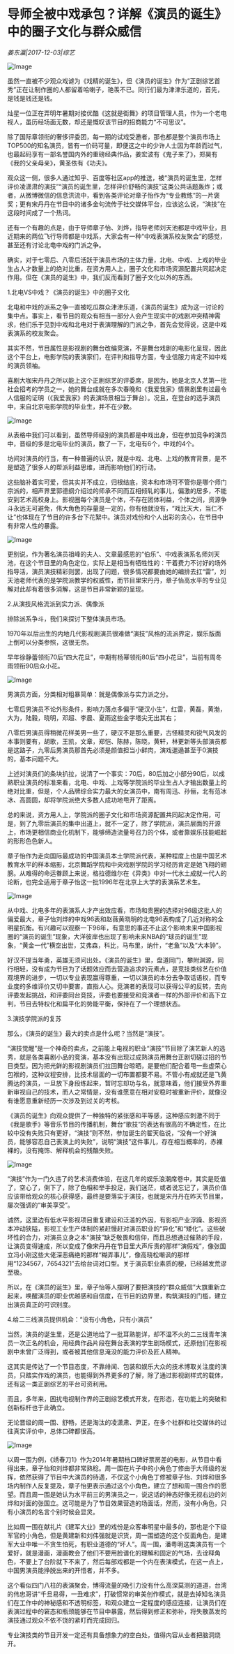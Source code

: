 # 导师全被中戏承包？详解《演员的诞生》中的圈子文化与群众威信

*姜东瀛|2017-12-03|综艺*

![Image](https://wx3.sinaimg.cn/large/006Rgboxgy1fm4hytzb65j30c80l9q5g.jpg)

虽然一直被不少观众戏谑为《戏精的诞生》，但《演员的诞生》作为“正剧综艺首秀”正在让制作圈的人都留着哈喇子，艳羡不已。同行们最为津津乐道的，首先，是钱是钱还是钱。

灿星一位正在弄明年暑期对接优酷《这就是街舞》的项目管理人员，作为一个老电视人，虽历经场面无数，却还是慨叹该节目的招商能力“不可思议”。

除了国际章领衔的奢侈评委团，每一期的试戏受邀者，那也都是整个演员市场上TOP500的知名演员，皆有一价码可量，即便这之中的少许人士因为年龄而过气，也最起码享有一部名誉国内外的重磅经典作品，姜宏波有《鬼子来了》，郑昊有《我的父亲母亲》，黄圣依有《功夫》。

观众这一侧，很多人通过知乎、百度等社区app的推送，被“演员的诞生里，怎样评价凌潇肃的演技”“演员的诞生里，怎样评价舒畅的演技”这类公共话题轰炸；或者，从微博微信的信息洪流中，看到各类评论对章子怡作为“专业教练”的一片褒奖；更有宋丹丹在节目中的诸多金句流传于社交媒体平台，应该这么说，“演技”在这段时间成了一个热词。

还有一个有趣的点是，由于导师章子怡、刘烨，指导老师刘天池都是中戏毕业，且近期来的两位飞行导师都是中戏系，大家会有一种“中戏表演系校友聚会”的感觉，甚至还有讨论北电中戏的门派之争。

确实，对于七零后、八零后活跃于演员市场的主体力量，北电、中戏、上戏的毕业生占人才数量上的绝对比重，在资方用人上，圈子文化和市场资源配置共同起决定作用。但在《演员的诞生》中，我们反而看到了圈子文化以外的东西。

1.北电VS中戏？《演员的诞生》中的圈子文化

北电和中戏的派系之争一直被吃瓜群众津津乐道，《演员的诞生》成为这一讨论的集中点。事实上，看节目的观众有相当一部分人会产生现实中的戏剧冲突精神需求，他们乐于见到中戏和北电对于表演理解的门派之争，首先会觉得说，这是中戏表演系的校友聚会。

其实不然，节目属性是影视剧的舞台改编竞演，不是舞台戏剧的电影化呈现，因此这个平台上，电影学院的表演家们，在评判和指导方面，专业信服力肯定不如中戏的演员领袖。

喜剧大咖宋丹丹之所以能上这个正剧综艺的评委席，是因为，她是北京人艺第一批社会招考的学员之一，她的舞台成就在多次春晚和《我爱我家》情景剧里有过最令人信服的证明（《我爱我家》的表演场景相当于舞台）。况且，在登台的选手演员中，来自北京电影学院的毕业生，并不在少数。

![Image](https://wx4.sinaimg.cn/large/006Rgboxgy1fm4hzc7e4ej31kw2gmx6q.jpg)

从表格中我们可以看到，虽然导师级别的演员都是中戏出身，但在参加竞争的演员中，晋级的多是北电毕业的演员，数了一下，北电有6个，中戏的4个。

坊间对演员的行当，有一种普遍的认识，就是中戏、北电、上戏的教育背景，是不是塑造了很多人的帮派利益思维，进而影响他们的行动。

这些脑补着实可爱，但其实并不成立，归根结底，资本和市场可不管你是哪个师门宗派的，相声界里郭德纲介绍过的师承不同而互相倾轧的事儿，偏激的居多，不能安到艺术高校身上。影视圈每个演员是个体，不存在团体利益，个体之间，资源争斗永远无可避免，伟大角色的存量是一定的，你有他就没有，“戏比天大，当仁不让”也体现在了节目的许多台下花絮中。演员对戏份和个人出彩的贪心，在节目中有非常人性的暴露。

![Image](https://wx2.sinaimg.cn/large/006Rgboxgy1fm4hzma309j30hs0a074w.jpg)

更别说，作为著名演员祖峰的夫人、文章最感恩的“伯乐”、中戏表演系名师刘天池，在这个节目里的角色定位，实际上是相当有牺牲性的：干着费力不讨好的场外指导活，演员演技精彩则罢，出现了问题，很多情况都要由她的编排去扛“雷”，刘天池老师代表的是学院派教学的权威性，而节目里宋丹丹，章子怡高水平的专业见解对此却有着很多消解，这是节目非常新颖的呈现。

2.从演技风格流派到实力派、偶像派

排除派系争斗，我们来探讨下整体演员市场。

1970年以后出生的内地几代影视剧演员很难做“演技”风格的流派界定，娱乐版面上倒可以分类参照，这很无奈。

早年徐静蕾领衔70后“四大花旦”，中期有杨幂领衔80后“四小花旦”，当前有周冬雨领衔90后众小花。

![Image](https://wx1.sinaimg.cn/large/006Rgboxgy1fm4hztxqptj30hs0bvdgp.jpg)

男演员方面，分类相对粗暴简单：就是偶像派与实力派之分。

七零后男演员不论外形条件，影响力落点多偏于“硬汉小生”，红雷，黄磊，黄渤，大为，陆毅，晓明，邓超、李晨、夏雨这些金字塔尖无出其右；

八零后男演员得稍微花样美男一些了，硬汉不是那么重要，古怪精灵和锐气风发的本事则要有，胡歌，王凯，文章，郑恺、陈赫，陈晓，黄轩，林更新等头部演员都是这路子，九零后男演员那首先必须是颜值担当小鲜肉，演戏邋遢甚至于0演技的，基本问题不大。

上述对演员们的条块扒拉，说清了一个事实：70后，80后加之小部分90后，以成熟职业演员的标准来看，北电、中戏、上戏等学院派的毕业生占人才输出数量上的绝对比重，但是，个人品牌综合实力最大的女演员中，南有周迅、孙俪，北有范冰冰、高圆圆，却将学院派绝大多数人成功地甩开了距离。

总的来说，资方用人上，学院派的圈子文化和市场资源配置共同起决定作用，可是，到了九零后演员的集中出道上，就不一定了，除了学院派，演员层面的开源上，市场更相信商业化机制下，能够缔造流量号召力的个体，或者靠娱乐技能崛起的形形色色新人。

章子怡作为走向国际最成功的中国演员本土学院派代表，某种程度上也是中国艺术教育水平的样本缩影，北京舞蹈学院和中央戏剧学院的学习经历肯定是她飞翔的翅膀。从难得的命运眷顾上来说，格拉德维尔在《异类》中对一代水土成就一代人的论断，也完全适用于章子怡这一批1996年在北京上大学的表演系艺术生。

![Image](https://wx1.sinaimg.cn/large/006Rgboxgy1fm4i0bay4cj30hs0camxm.jpg)

从中戏、北电多年的表演系人才产出效应看，市场和贵圈的选择对96级这批人的偏爱最大，章子怡刘烨的中戏96表和赵薇黄晓明的北电96表构成了几近对称的全明星抗衡。有兴趣可以观察一下96年，有意思的事还不止这个影响未来中国影视圈的“演员的诞生”现象，大洋彼岸也出现了影响未来NBA的“球员的诞生”现象，“黄金一代”横空出世，艾弗森，科比，马布里，纳什，“老鱼”以及“大本钟”。

好汉不提当年勇，英雄无须问出处。《演员的诞生》里，盘道同门，攀附渊源，同行相轻，没有成为节目为了话题效应而去营造追求的元素点，是竞技类综艺在价值观境界的进步，一切以专业表现赢得尊重，一切以演员的本分去争取话语权，而专业度的多维评价又切中要害，直指人心。竞演者的表现可以获得公平的反转，去向评委发起挑战，和评委同台竞技，评委也要接受和竞演者一样的外部评价和高下立判，节目去特权化和扁平化的势能平衡，保持在了一个理想状态。

3.演技学院派的复苏

那么，《演员的诞生》最大的卖点是什么呢？当然是“演技”。

“演技觉醒”是一个神奇的卖点，之前能上电视的职业“演技”节目除了演艺新人的选秀，就是各类喜剧小品的竞演，基本没有出现过成熟演员用舞台正剧切磋过招的节目类型。因为把光鲜的影视剧演员们拉回舞台晾晒，是要他们配合着甩一些虚荣心包袱的，这种议程安排，比技术层面的一切布置都要不易。不管小有成就还是飞黄腾达的演员，一旦放下身段练起来，暂时忘却功与名，就意味着，他们接受外界重新审视自己的技术，而人之常情是，没有谁愿意在相对安稳时被重新评价，就像没有谁愿意重新经历一次涉及到过关的考核。

《演员的诞生》向观众提供了一种独特的紧张感和平等感，这种感应刺激不同于《我是歌手》等音乐节目的传播机制，舞台“歌技”的表达有很高的不确定性，在比较中没有失败只有更好，“演技”则不然，参加诞生的翟天临说，“没有一个好演员，能够容忍自己表演上的失败”，说明“演技”这件事儿，存在相当概率的，赤裸裸的，没有掩饰、解释机会的残酷失败。

![Image](https://wx4.sinaimg.cn/large/006Rgboxgy1fm4i0wcbaaj30hs098t93.jpg)

“演技”作为一门久违了的艺术消费体验，在这几年的娱乐浪潮席卷中，其实是贬值了，空心了，倒下了，除了色相和举手投足，我们迷茫，或者说忘记了，演员价值应该带给观众的核心获得感，最终是要落实于演技，也就是宋丹丹在昨天节目里，屡次强调的“审美享受”。

诚然，这里边有低水平影视项目重复建设和泛滥的外因，有影视产业浮躁、影视资本冲动狭隘，影视工业生产体制的紧赶慢赶对演员职业的“异化”和“矮化”。这些破坏性的合力，对演员立身之本“演技”缺乏敬畏和信仰，而且总想通过催熟的手段，让演员变得速成，所以变成了像宋丹丹在节目里大声斥责的那样“演假戏”，像张国立冯小刚这些大佬深恶痛绝的那样“糊弄事儿”，像高晓松嘲讽的那样用“1234567，7654321”去给台词对口型。关于演员职业素质的梗，已经越发荒谬至极。

所以，在《演员的诞生》里，章子怡等人摆明了要把演技的“群众威信”大旗重新立起来，唤醒演员的职业优越感和自信度，在节目的边界里，构筑演技的门槛，建立出演员真正的可识别度。

4.给二三线演员提供机会：“没有小角色，只有小演员”

当然，演员的诞生里，还是公道地给了一批耳熟能详，却不温不火的二三线青年演员一次正名的机会，用经典作品片段在舞台表演的学生剧场模式，还原他们在影视剧中未曾广泛得到，或者被其他信息淹没的能力评价及匠人精神。

这其实是传达了一个节目态度，不靠绯闻、包装和娱乐大众的技术博取关注度的演员，只踏实作戏的演员，也能得到外界更多的了解，除了通过影视剧样式的载体，还有这一类正剧综艺的平台可资利用。

而且，多年来，困扰电视制作界的正剧综艺模式开发，在形态，在功能上的突破和创新标杆也于此确立。

无论晋级的周一围、舒畅，还是淘汰的凌潇肃、尹正，在多个社群和社交媒体的过往真实评价中，总体口碑都很高。

![Image](https://wx2.sinaimg.cn/large/006Rgboxgy1fm4i18otmjj30j60cs46j.jpg)

以周一围为例，《绣春刀1》作为2014年暑期档口碑好票房差的电影，从节目中看得出来，章子怡和刘烨都非常熟稔。周一围在片子中的小角色丁修由于大师级的发挥，依然获得了节目中大演员的待遇，不仅这个小角色丁修被章子怡、刘烨和很多场内制作人反复提及，章子怡更表示通过这个小角色，建立了想和周一围合作的愿望。而且周一围是她认为水平前三的男演员之一，说这话的神态好像无视右边的刘烨和对面的张国立。这可能是为了节目效果营造的场面话，然而，没有小角色，只有小演员的名言个别时候会显灵。

比如周一围在献礼片《建军大业》里的戏份是众客串明星中最多的，那也是个下级军官的小角色，但是黄建新和刘伟强就是识货，周一围塑造的这个反面角色，是建军大业中唯一不贪生怕死，有职业道德的“坏人”。周一围，潘粤明这类演员有一个爱好，就是漫画，漫画教会了他们不要用脸谱化的理解和固定的气场，去诠释角色，不要上了台阶就下不来了，然后每部戏都是一个内在表演模式，在这一点上，中国男演员能挣脱出来的开悟者，并不多。

这个看似四门八柱的表演聚会，博得流量的吸引力没有什么高深莫测的道道，台湾的伟忠哥讲“千旦易得，一丑难求”，打破惯常的审美创作模式，就是去掉知名演员们在工作中的神秘感和不透明标签，和观众建立一定程度的感应连接，让演员们在表演过程中的窘态和瓶颈能够在节目中暴露，然后得到修正和弥补，将失散蒸发的演技通过观众不依不饶的紧盯而完成回归。

专业演技类的节目开发一定还有具备想象力的空白处，值得内容从业者把脑洞烧开。

